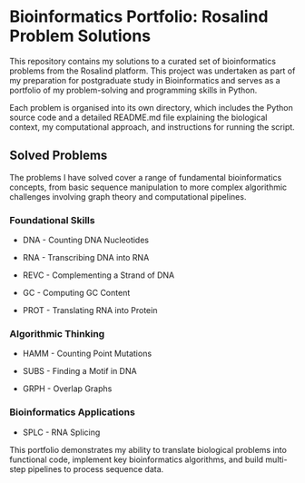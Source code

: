 # Bioinformatics Portfolio: Rosalind Problem Solutions
This repository contains my solutions to a curated set of bioinformatics problems from the Rosalind platform. This project was undertaken as part of my preparation for postgraduate study in Bioinformatics and serves as a portfolio of my problem-solving and programming skills in Python.

Each problem is organised into its own directory, which includes the Python source code and a detailed README.md file explaining the biological context, my computational approach, and instructions for running the script.

## Solved Problems
The problems I have solved cover a range of fundamental bioinformatics concepts, from basic sequence manipulation to more complex algorithmic challenges involving graph theory and computational pipelines.

### Foundational Skills
* DNA - Counting DNA Nucleotides

* RNA - Transcribing DNA into RNA

* REVC - Complementing a Strand of DNA

* GC - Computing GC Content

* PROT - Translating RNA into Protein

### Algorithmic Thinking
* HAMM - Counting Point Mutations

* SUBS - Finding a Motif in DNA

* GRPH - Overlap Graphs

### Bioinformatics Applications
* SPLC - RNA Splicing

This portfolio demonstrates my ability to translate biological problems into functional code, implement key bioinformatics algorithms, and build multi-step pipelines to process sequence data.